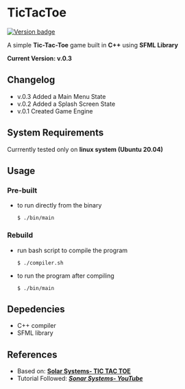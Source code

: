 # TicTacToe

[![Version badge](https://img.shields.io/badge/Version-v.0.2-orange.svg)](https://shields.io/)

A simple **Tic-Tac-Toe** game built in **C++** using **SFML Library**

**Current Version: v.0.3**

## Changelog

-   v.0.3 Added a Main Menu State
-   v.0.2 Added a Splash Screen State
-   v.0.1 Created Game Engine

## System Requirements

Currrently tested only on **linux system (Ubuntu 20.04)**

## Usage

### Pre-built

-   to run directly from the binary

    `$ ./bin/main`

### Rebuild

-   run bash script to compile the program

    `$ ./compiler.sh`

-   to run the program after compiling

    `$ ./bin/main`

## Depedencies

-   C++ compiler
-   SFML library

## References

-   Based on: **[Solar Systems- TIC TAC TOE](https://github.com/SonarSystems/Tic-Tac-Toe-SFML-CPP)**
-   Tutorial Followed: _**[Sonar Systems- YouTube](https://www.youtube.com/playlist?list=PLRtjMdoYXLf4L0UVTggZdTV55baO6x6CO)**_
